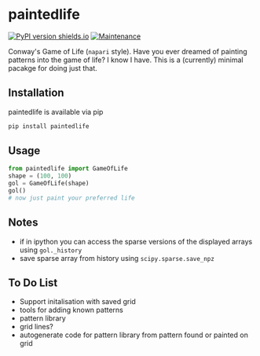 # paintedlife
[![PyPI version shields.io](https://img.shields.io/pypi/v/paintedlife.svg)](https://pypi.org/project/paintedlife/0.0.1/) [![Maintenance](https://img.shields.io/badge/Maintained%3F-yes-green.svg)](https://GitHub.com/Naereen/StrapDown.js/graphs/commit-activity)

Conway's Game of Life (`napari` style). Have you ever dreamed of painting patterns into the game of life? I know I have. This is a (currently) minimal pacakge for doing just that.

## Installation
paintedlife is available via pip 
```bash
pip install paintedlife
```

## Usage
```Python
from paintedlife import GameOfLife
shape = (100, 100)
gol = GameOfLife(shape)
gol()
# now just paint your preferred life
```

## Notes
- if in ipython you can access the sparse versions of the displayed arrays using `gol._history`
- save sparse array from history using `scipy.sparse.save_npz`

## To Do List
- Support initalisation with saved grid
- tools for adding known patterns
- pattern library
- grid lines?
- autogenerate code for pattern library from pattern found or painted on grid
